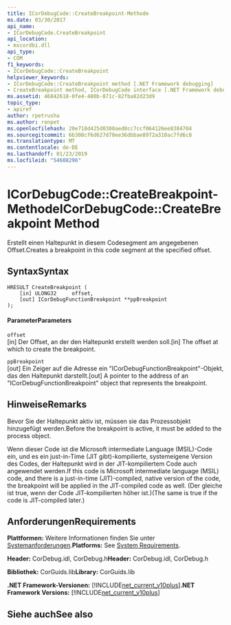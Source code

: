 ```yaml
---
title: ICorDebugCode::CreateBreakpoint-Methode
ms.date: 03/30/2017
api_name:
- ICorDebugCode.CreateBreakpoint
api_location:
- mscordbi.dll
api_type:
- COM
f1_keywords:
- ICorDebugCode::CreateBreakpoint
helpviewer_keywords:
- ICorDebugCode::CreateBreakpoint method [.NET Framework debugging]
- CreateBreakpoint method, ICorDebugCode interface [.NET Framework debugging]
ms.assetid: 46842618-0fe4-480b-871c-82fba82d23d9
topic_type:
- apiref
author: rpetrusha
ms.author: ronpet
ms.openlocfilehash: 20e718d425d0300aed8cc7ccf064126ee8384704
ms.sourcegitcommit: 6b308cf6d627d78ee36dbbae8972a310ac7fd6c8
ms.translationtype: MT
ms.contentlocale: de-DE
ms.lasthandoff: 01/23/2019
ms.locfileid: "54608296"
---
```

# <a name="icordebugcodecreatebreakpoint-method"></a><span data-ttu-id="f414d-102">ICorDebugCode::CreateBreakpoint-Methode</span><span class="sxs-lookup"><span data-stu-id="f414d-102">ICorDebugCode::CreateBreakpoint Method</span></span>
<span data-ttu-id="f414d-103">Erstellt einen Haltepunkt in diesem Codesegment am angegebenen Offset.</span><span class="sxs-lookup"><span data-stu-id="f414d-103">Creates a breakpoint in this code segment at the specified offset.</span></span>  
  
## <a name="syntax"></a><span data-ttu-id="f414d-104">Syntax</span><span class="sxs-lookup"><span data-stu-id="f414d-104">Syntax</span></span>  
  
```  
HRESULT CreateBreakpoint (  
    [in] ULONG32     offset,  
    [out] ICorDebugFunctionBreakpoint **ppBreakpoint  
);  
```  
  
#### <a name="parameters"></a><span data-ttu-id="f414d-105">Parameter</span><span class="sxs-lookup"><span data-stu-id="f414d-105">Parameters</span></span>  
 `offset`  
 <span data-ttu-id="f414d-106">[in] Der Offset, an der den Haltepunkt erstellt werden soll.</span><span class="sxs-lookup"><span data-stu-id="f414d-106">[in] The offset at which to create the breakpoint.</span></span>  
  
 `ppBreakpoint`  
 <span data-ttu-id="f414d-107">[out] Ein Zeiger auf die Adresse ein "ICorDebugFunctionBreakpoint"-Objekt, das den Haltepunkt darstellt.</span><span class="sxs-lookup"><span data-stu-id="f414d-107">[out] A pointer to the address of an "ICorDebugFunctionBreakpoint" object that represents the breakpoint.</span></span>  
  
## <a name="remarks"></a><span data-ttu-id="f414d-108">Hinweise</span><span class="sxs-lookup"><span data-stu-id="f414d-108">Remarks</span></span>  
 <span data-ttu-id="f414d-109">Bevor Sie der Haltepunkt aktiv ist, müssen sie das Prozessobjekt hinzugefügt werden.</span><span class="sxs-lookup"><span data-stu-id="f414d-109">Before the breakpoint is active, it must be added to the process object.</span></span>  
  
 <span data-ttu-id="f414d-110">Wenn dieser Code ist die Microsoft intermediate Language (MSIL)-Code ein, und es ein just-in-Time (JIT gibt)-kompilierte, systemeigene Version des Codes, der Haltepunkt wird in der JIT-kompiliertem Code auch angewendet werden.</span><span class="sxs-lookup"><span data-stu-id="f414d-110">If this code is Microsoft intermediate language (MSIL) code, and there is a just-in-time (JIT)-compiled, native version of the code, the breakpoint will be applied in the JIT-compiled code as well.</span></span> <span data-ttu-id="f414d-111">(Der gleiche ist true, wenn der Code JIT-kompilierten höher ist.)</span><span class="sxs-lookup"><span data-stu-id="f414d-111">(The same is true if the code is JIT-compiled later.)</span></span>  
  
## <a name="requirements"></a><span data-ttu-id="f414d-112">Anforderungen</span><span class="sxs-lookup"><span data-stu-id="f414d-112">Requirements</span></span>  
 <span data-ttu-id="f414d-113">**Plattformen:** Weitere Informationen finden Sie unter [Systemanforderungen](../../../../docs/framework/get-started/system-requirements.md).</span><span class="sxs-lookup"><span data-stu-id="f414d-113">**Platforms:** See [System Requirements](../../../../docs/framework/get-started/system-requirements.md).</span></span>  
  
 <span data-ttu-id="f414d-114">**Header:** CorDebug.idl, CorDebug.h</span><span class="sxs-lookup"><span data-stu-id="f414d-114">**Header:** CorDebug.idl, CorDebug.h</span></span>  
  
 <span data-ttu-id="f414d-115">**Bibliothek:** CorGuids.lib</span><span class="sxs-lookup"><span data-stu-id="f414d-115">**Library:** CorGuids.lib</span></span>  
  
 <span data-ttu-id="f414d-116">**.NET Framework-Versionen:** [!INCLUDE[net_current_v10plus](../../../../includes/net-current-v10plus-md.md)]</span><span class="sxs-lookup"><span data-stu-id="f414d-116">**.NET Framework Versions:** [!INCLUDE[net_current_v10plus](../../../../includes/net-current-v10plus-md.md)]</span></span>  
  
## <a name="see-also"></a><span data-ttu-id="f414d-117">Siehe auch</span><span class="sxs-lookup"><span data-stu-id="f414d-117">See also</span></span>

